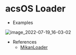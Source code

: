 # acsOS Loader
- Examples

![image_2022-07-19_16-03-02](https://user-images.githubusercontent.com/2356036/179463574-71b64d07-1a5d-4e1b-a733-6f10f5d630e0.png)

- References
    * [MikanLoader](https://github.com/uchan-nos/mikanos/tree/osbook_day02b)
